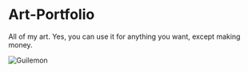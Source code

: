 # Art-Portfolio
All of my art. Yes, you can use it for anything you want, except making money.

![Guilemon](https://github.com/Az-Neter/Art-Portfolio/blob/main/Art/Untitled112_20220311095559.png)
